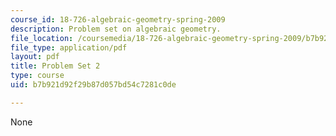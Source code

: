 ```yaml
---
course_id: 18-726-algebraic-geometry-spring-2009
description: Problem set on algebraic geometry.
file_location: /coursemedia/18-726-algebraic-geometry-spring-2009/b7b921d92f29b87d057bd54c7281c0de_MIT18_726s09_pset02.pdf
file_type: application/pdf
layout: pdf
title: Problem Set 2
type: course
uid: b7b921d92f29b87d057bd54c7281c0de

---
```

None